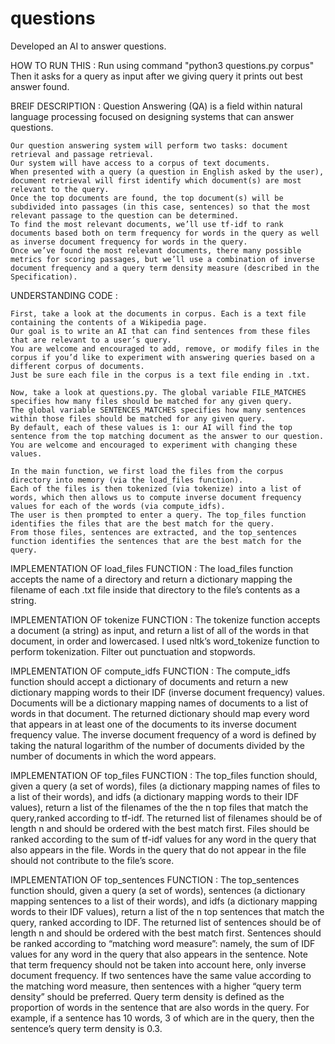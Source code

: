 # questions
Developed an AI to answer questions.

HOW TO RUN THIS :
                  Run using command "python3 questions.py corpus"
                  Then it asks for a query as input after we giving query it prints out best answer found.

BREIF DESCRIPTION : 
    Question Answering (QA) is a field within natural language processing focused on designing systems that can answer questions.
    
    Our question answering system will perform two tasks: document retrieval and passage retrieval.
    Our system will have access to a corpus of text documents.
    When presented with a query (a question in English asked by the user), document retrieval will first identify which document(s) are most relevant to the query.
    Once the top documents are found, the top document(s) will be subdivided into passages (in this case, sentences) so that the most relevant passage to the question can be determined.
    To find the most relevant documents, we’ll use tf-idf to rank documents based both on term frequency for words in the query as well as inverse document frequency for words in the query. 
    Once we’ve found the most relevant documents, there many possible metrics for scoring passages, but we’ll use a combination of inverse document frequency and a query term density measure (described in the Specification).
    
    
UNDERSTANDING CODE : 

    First, take a look at the documents in corpus. Each is a text file containing the contents of a Wikipedia page.
    Our goal is to write an AI that can find sentences from these files that are relevant to a user’s query. 
    You are welcome and encouraged to add, remove, or modify files in the corpus if you’d like to experiment with answering queries based on a different corpus of documents.
    Just be sure each file in the corpus is a text file ending in .txt.
    
    Now, take a look at questions.py. The global variable FILE_MATCHES specifies how many files should be matched for any given query.
    The global variable SENTENCES_MATCHES specifies how many sentences within those files should be matched for any given query.
    By default, each of these values is 1: our AI will find the top sentence from the top matching document as the answer to our question.
    You are welcome and encouraged to experiment with changing these values.
    
    In the main function, we first load the files from the corpus directory into memory (via the load_files function). 
    Each of the files is then tokenized (via tokenize) into a list of words, which then allows us to compute inverse document frequency values for each of the words (via compute_idfs).
    The user is then prompted to enter a query. The top_files function identifies the files that are the best match for the query.
    From those files, sentences are extracted, and the top_sentences function identifies the sentences that are the best match for the query.
    
    
IMPLEMENTATION OF load_files FUNCTION : 
    The load_files function accepts the name of a directory and return a dictionary mapping the filename of each .txt file inside that directory to the file’s contents as a string.
    
IMPLEMENTATION OF tokenize FUNCTION :
    The tokenize function accepts a document (a string) as input, and return a list of all of the words in that document, in order and lowercased.
    I used nltk’s word_tokenize function to perform tokenization. Filter out punctuation and stopwords.
    
IMPLEMENTATION OF compute_idfs FUNCTION :
    The compute_idfs function should accept a dictionary of documents and return a new dictionary mapping words to their IDF (inverse document frequency) values.
    Documents will be a dictionary mapping names of documents to a list of words in that document.
    The returned dictionary should map every word that appears in at least one of the documents to its inverse document frequency value.
    The inverse document frequency of a word is defined by taking the natural logarithm of the number of documents divided by the number of documents in which the word appears.
    
IMPLEMENTATION OF top_files FUNCTION : 
    The top_files function should, given a query (a set of words), files (a dictionary mapping names of files to a list of their words),
    and idfs (a dictionary mapping words to their IDF values), return a list of the filenames of the the n top files that match the query,ranked according to tf-idf.
    The returned list of filenames should be of length n and should be ordered with the best match first.
    Files should be ranked according to the sum of tf-idf values for any word in the query that also appears in the file. 
    Words in the query that do not appear in the file should not contribute to the file’s score.
    
IMPLEMENTATION OF top_sentences FUNCTION : 
    The top_sentences function should, given a query (a set of words), sentences (a dictionary mapping sentences to a list of their words), and idfs (a dictionary mapping words to their IDF values), return a list of the n top sentences that match the query, ranked according to IDF.
    The returned list of sentences should be of length n and should be ordered with the best match first.
    Sentences should be ranked according to “matching word measure”: namely, the sum of IDF values for any word in the query that also appears in the sentence. Note that term frequency should not be taken into account here, only inverse document frequency.
    If two sentences have the same value according to the matching word measure, then sentences with a higher “query term density” should be preferred. Query term density is defined as the proportion of words in the sentence that are also words in the query. For example, if a sentence has 10 words, 3 of which are in the query, then the sentence’s query term density is 0.3.
    
    
    
     
